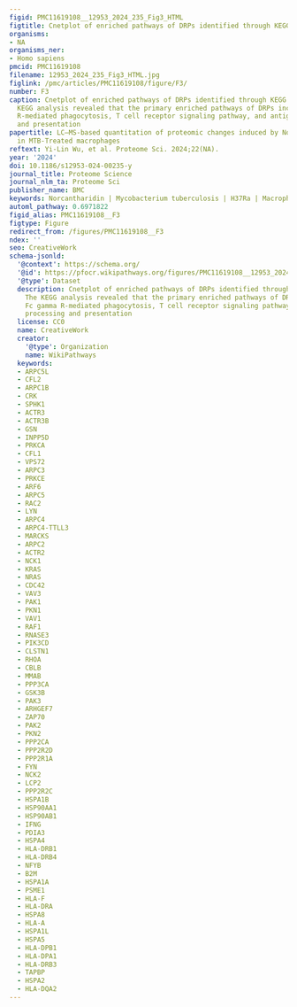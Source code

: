 ```yaml
---
figid: PMC11619108__12953_2024_235_Fig3_HTML
figtitle: Cnetplot of enriched pathways of DRPs identified through KEGG analysis
organisms:
- NA
organisms_ner:
- Homo sapiens
pmcid: PMC11619108
filename: 12953_2024_235_Fig3_HTML.jpg
figlink: /pmc/articles/PMC11619108/figure/F3/
number: F3
caption: Cnetplot of enriched pathways of DRPs identified through KEGG analysis. The
  KEGG analysis revealed that the primary enriched pathways of DRPs included Fc gamma
  R-mediated phagocytosis, T cell receptor signaling pathway, and antigen processing
  and presentation
papertitle: LC–MS-based quantitation of proteomic changes induced by Norcantharidin
  in MTB-Treated macrophages
reftext: Yi-Lin Wu, et al. Proteome Sci. 2024;22(NA).
year: '2024'
doi: 10.1186/s12953-024-00235-y
journal_title: Proteome Science
journal_nlm_ta: Proteome Sci
publisher_name: BMC
keywords: Norcantharidin | Mycobacterium tuberculosis | H37Ra | Macrophage | Proteome
automl_pathway: 0.6971822
figid_alias: PMC11619108__F3
figtype: Figure
redirect_from: /figures/PMC11619108__F3
ndex: ''
seo: CreativeWork
schema-jsonld:
  '@context': https://schema.org/
  '@id': https://pfocr.wikipathways.org/figures/PMC11619108__12953_2024_235_Fig3_HTML.html
  '@type': Dataset
  description: Cnetplot of enriched pathways of DRPs identified through KEGG analysis.
    The KEGG analysis revealed that the primary enriched pathways of DRPs included
    Fc gamma R-mediated phagocytosis, T cell receptor signaling pathway, and antigen
    processing and presentation
  license: CC0
  name: CreativeWork
  creator:
    '@type': Organization
    name: WikiPathways
  keywords:
  - ARPC5L
  - CFL2
  - ARPC1B
  - CRK
  - SPHK1
  - ACTR3
  - ACTR3B
  - GSN
  - INPP5D
  - PRKCA
  - CFL1
  - VPS72
  - ARPC3
  - PRKCE
  - ARF6
  - ARPC5
  - RAC2
  - LYN
  - ARPC4
  - ARPC4-TTLL3
  - MARCKS
  - ARPC2
  - ACTR2
  - NCK1
  - KRAS
  - NRAS
  - CDC42
  - VAV3
  - PAK1
  - PKN1
  - VAV1
  - RAF1
  - RNASE3
  - PIK3CD
  - CLSTN1
  - RHOA
  - CBLB
  - MMAB
  - PPP3CA
  - GSK3B
  - PAK3
  - ARHGEF7
  - ZAP70
  - PAK2
  - PKN2
  - PPP2CA
  - PPP2R2D
  - PPP2R1A
  - FYN
  - NCK2
  - LCP2
  - PPP2R2C
  - HSPA1B
  - HSP90AA1
  - HSP90AB1
  - IFNG
  - PDIA3
  - HSPA4
  - HLA-DRB1
  - HLA-DRB4
  - NFYB
  - B2M
  - HSPA1A
  - PSME1
  - HLA-F
  - HLA-DRA
  - HSPA8
  - HLA-A
  - HSPA1L
  - HSPA5
  - HLA-DPB1
  - HLA-DPA1
  - HLA-DRB3
  - TAPBP
  - HSPA2
  - HLA-DQA2
---
```

